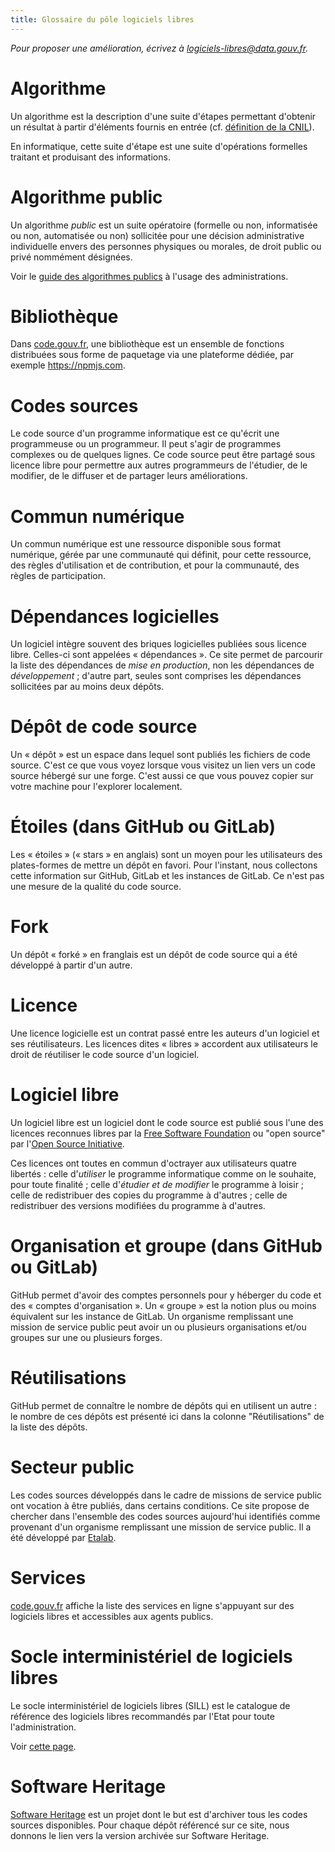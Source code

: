 ```yaml
---
title: Glossaire du pôle logiciels libres
---
```


*Pour proposer une amélioration, écrivez à [logiciels-libres@data.gouv.fr](mailto:logiciels-libres@data.gouv.fr).*

<a id="algo"></a>
# Algorithme

Un algorithme est la description d'une suite d'étapes permettant
d'obtenir un résultat à partir d'éléments fournis en entrée
(cf. [définition de la
CNIL](https://www.cnil.fr/fr/definition/algorithme)).

En informatique, cette suite d'étape est une suite d'opérations
formelles traitant et produisant des informations.

<a id="public-algo"></a>
# Algorithme public

Un algorithme *public* est un suite opératoire (formelle ou non,
informatisée ou non, automatisée ou non) sollicitée pour une décision
administrative individuelle envers des personnes physiques ou morales,
de droit public ou privé nommément désignées.

Voir le [guide des algorithmes publics](https://guides.etalab.gouv.fr/algorithmes/) à l'usage des administrations.

<a id="lib"></a>
# Bibliothèque

Dans [code.gouv.fr](https://code.gouv.fr/#/libs), une bibliothèque est
un ensemble de fonctions distribuées sous forme de paquetage via une
plateforme dédiée, par exemple https://npmjs.com.

<a id="source-code"></a>
# Codes sources

Le code source d'un programme informatique est ce qu'écrit une
programmeuse ou un programmeur. Il peut s'agir de programmes complexes
ou de quelques lignes. Ce code source peut être partagé sous licence
libre pour permettre aux autres programmeurs de l'étudier, de le
modifier, de le diffuser et de partager leurs améliorations.

<a id="digital-common"></a>
# Commun numérique

Un commun numérique est une ressource disponible sous format
numérique, gérée par une communauté qui définit, pour cette ressource,
des règles d'utilisation et de contribution, et pour la communauté,
des règles de participation.

<a id="dep"></a>
# Dépendances logicielles

Un logiciel intègre souvent des briques logicielles publiées sous
licence libre. Celles-ci sont appelées « dépendances ». Ce site permet
de parcourir la liste des dépendances de *mise en production*, non les
dépendances de *développement* ; d'autre part, seules sont comprises
les dépendances sollicitées par au moins deux dépôts.

<a id="repo"></a>
# Dépôt de code source

Un « dépôt » est un espace dans lequel sont publiés les fichiers de
code source. C'est ce que vous voyez lorsque vous visitez un lien vers
un code source hébergé sur une forge. C'est aussi ce que vous pouvez
copier sur votre machine pour l'explorer localement.

<a id="stars"></a>
# Étoiles (dans GitHub ou GitLab)

Les « étoiles » (« stars » en anglais) sont un moyen pour les
utilisateurs des plates-formes de mettre un dépôt en favori. Pour
l'instant, nous collectons cette information sur GitHub, GitLab et les
instances de GitLab. Ce n'est pas une mesure de la qualité du code
source.

<a id="fork"></a>
# Fork

Un dépôt « forké » en franglais est un dépôt de code source qui a été
développé à partir d'un autre.

<a id="license"></a>
# Licence

Une licence logicielle est un contrat passé entre les auteurs d'un
logiciel et ses réutilisateurs. Les licences dites « libres »
accordent aux utilisateurs le droit de réutiliser le code source d'un
logiciel.

# Logiciel libre

Un logiciel libre est un logiciel dont le code source est publié sous
l'une des licences reconnues libres par la [Free Software
Foundation](https://www.gnu.org/licenses/licenses.en.html) ou "open
source" par l'[Open Source
Initiative](https://opensource.org/licenses).  

Ces licences ont toutes en commun d'octrayer aux utilisateurs quatre
libertés : celle d'*utiliser* le programme informatique comme on le
souhaite, pour toute finalité ; celle d'*étudier et de modifier* le
programme à loisir ; celle de redistribuer des copies du programme à
d'autres ; celle de redistribuer des versions modifiées du programme à
d'autres.

<a id="orga"></a>
# Organisation et groupe (dans GitHub ou GitLab)

GitHub permet d'avoir des comptes personnels pour y héberger du code
et des « comptes d'organisation ». Un « groupe » est la notion plus ou
moins équivalent sur les instance de GitLab. Un organisme remplissant
une mission de service public peut avoir un ou plusieurs organisations
et/ou groupes sur une ou plusieurs forges.

<a id="reuse"></a>
# Réutilisations

GitHub permet de connaître le nombre de dépôts qui en utilisent un
autre : le nombre de ces dépôts est présenté ici dans la colonne
"Réutilisations" de la liste des dépôts.

<a id="public-sector"></a>
# Secteur public

Les codes sources développés dans le cadre de missions de service
public ont vocation à être publiés, dans certains conditions. Ce site
propose de chercher dans l'ensemble des codes sources aujourd'hui
identifiés comme provenant d'un organisme remplissant une mission de
service public. Il a été développé par
[Etalab](https://www.etalab.gouv.fr).

<a id="papillon"></a>
# Services

[code.gouv.fr](https://code.gouv.fr/#/services) affiche la liste des
services en ligne s'appuyant sur des logiciels libres et accessibles
aux agents publics.

<a id="sill"></a>
# Socle interministériel de logiciels libres

Le socle interministériel de logiciels libres (SILL) est le catalogue
de référence des logiciels libres recommandés par l'Etat pour toute
l'administration.

Voir [cette page](sill.md).

<a id="swh"></a>
# Software Heritage

[Software Heritage](https://www.softwareheritage.org) est un projet
dont le but est d'archiver tous les codes sources disponibles. Pour
chaque dépôt référencé sur ce site, nous donnons le lien vers la
version archivée sur Software Heritage.
